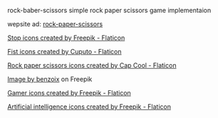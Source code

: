  rock-baber-scissors
simple rock paper scissors game implementaion

wepsite ad: <a href = "https://anasmustafa123.github.io/rock-baber-scissors/" >rock-paper-scissors</a>




<a href="https://www.flaticon.com/free-icons/stop" title="stop icons">Stop icons created by Freepik - Flaticon</a>


<a href="https://www.flaticon.com/free-icons/fist" title="fist icons">Fist icons created by Cuputo - Flaticon</a>

<a href="https://www.flaticon.com/free-icons/rock-paper-scissors" title="rock paper scissors icons">Rock paper scissors icons created by Cap Cool - Flaticon</a>

<a href="https://www.freepik.com/free-photo/abstract-luxury-gradient-blue-background-smooth-dark-blue-with-black-vignette-studio-banner_15873180.htm#query=game%20background&position=8&from_view=keyword">Image by benzoix</a> on Freepik


<a href="https://www.flaticon.com/free-icons/gamer" title="gamer icons">Gamer icons created by Freepik - Flaticon</a>


<a href="https://www.flaticon.com/free-icons/artificial-intelligence" title="artificial intelligence icons">Artificial intelligence icons created by Freepik - Flaticon</a>